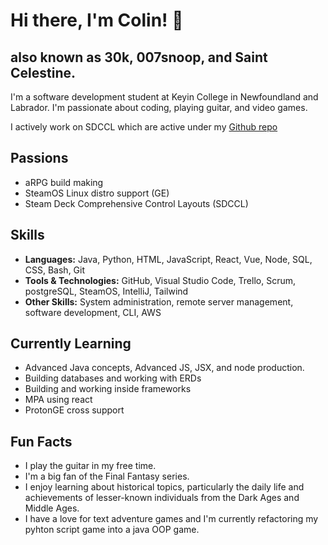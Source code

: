 # Hi there, I'm Colin! 👋
## also known as 30k, 007snoop, and Saint Celestine. 
I'm a software development student at Keyin College in Newfoundland and Labrador. I'm passionate about coding, playing guitar, and video games. 

I actively work on SDCCL which are active under my [Github repo](https://github.com/007snoop/SDCCL)

## Passions

- aRPG build making
- SteamOS Linux distro support (GE)
- Steam Deck Comprehensive Control Layouts (SDCCL) 

##  Skills

- **Languages:** Java, Python, HTML, JavaScript, React, Vue, Node, SQL, CSS, Bash, Git
- **Tools & Technologies:** GitHub, Visual Studio Code, Trello, Scrum, postgreSQL, SteamOS, IntelliJ, Tailwind
- **Other Skills:** System administration, remote server management, software development, CLI, AWS

##  Currently Learning

- Advanced Java concepts, Advanced JS, JSX, and node production.
- Building databases and working with ERDs
- Building and working inside frameworks
- MPA using react
- ProtonGE cross support

##  Fun Facts

- I play the guitar in my free time.
- I'm a big fan of the Final Fantasy series.
- I enjoy learning about historical topics, particularly the daily life and achievements of lesser-known individuals from the Dark Ages and Middle Ages.
- I have a love for text adventure games and I'm currently refactoring my pyhton script game into a java OOP game.

